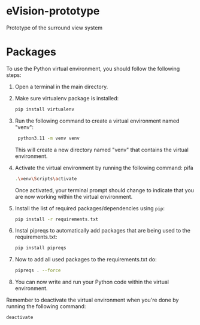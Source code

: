 
# eVision-prototype
Prototype of the surround view system



# Packages

To use the Python virtual environment, you should follow the following steps:

1. Open a terminal in the main directory.
2. Make sure virtualenv package is installed:
   ```bash
   pip install virtualenv
   ```
3. Run the following command to create a virtual environment named "venv":

   ```bash
    python3.11 -m venv venv
   ```

   This will create a new directory named "venv" that contains the virtual environment.

4. Activate the virtual environment by running the following command:
   pifa

   ```bash
   .\venv\Scripts\activate
   ```

   Once activated, your terminal prompt should change to indicate that you are now working within the virtual environment.

5. Install the list of required packages/dependencies using `pip`:

   ```bash
   pip install -r requirements.txt
   ```

6. Instal pipreqs to automatically add packages that are being used to the requirements.txt:

   ```bash
   pip install pipreqs
   ```

7. Now to add all used packages to the requirements.txt do:

   ```bash
   pipreqs . --force
   ```

8. You can now write and run your Python code within the virtual environment.

Remember to deactivate the virtual environment when you're done by running the following command:

```bash
deactivate
```
